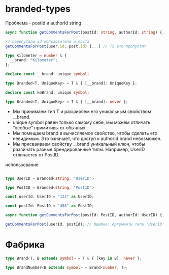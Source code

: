 # branded-types

Проблема - postId и authorId string

```ts
async function getCommentsForPost(postId: string, authorId: string) {...}

// перепутали id пользователя и поста
getCommentsForPost(user.id, post.id) {...} // TS это пропустит
```

```ts
type Kilometer = number & {
  __brand: "Kilometer";
};
```

```ts
declare const __brand: unique symbol;

type Branded<T, UniqueKey> = T & { [__brand]: UniqueKey };
```

```ts
declare const kmBrand: unique symbol;

type Branded<T, UniqueKey> = T & { [__brand]: never };
```

- Мы принимаем тип T и расширяем его уникальным свойством \_\_brand.
- unique symbol равен только самому себе, мы можем отличать “особые” примитивы от обычных.
- Мы помещаем brand в вычисляемое свойство, чтобы сделать его невидимым. Это означает, что доступ к authorId.brand невозможен.
- Мы присваиваем свойству \_\_brand уникальный ключ, чтобы различать разные брендированные типы. Например, UserID отличается от PostID.

использование

```ts

type UserID = Branded<string, "UserID">

type PostID = Branded<string, "PostID">

const userId: UserID = "123" as UserID;

const postId: PostID = "456" as PostID;

async function getCommentsForPost(postId: PostID, authorId: UserID) {...}

getCommentsForPost(userId, postId); // Ошибка: Аргументы типа 'UserID' и 'PostID' в данном контексте несовместимы.
```

# Фабрика

```ts
type Brand<T, B extends symbol> = T & { [key in B]: never };

type BrandNumber<B extends symbol> = Brand<number, T>;
```
